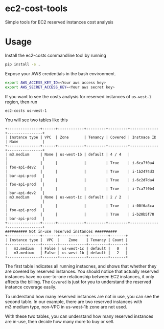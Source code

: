 ec2-cost-tools
==============

Simple tools for EC2 reserved instances cost analysis 

Usage
=====

Install the ec2-costs commandline tool by running

```bash
pip install -e .
```

Expose your AWS credentials in the bash environment.

```bash
export AWS_ACCESS_KEY_ID=<Your aws access key>
export AWS_SECRET_ACCESS_KEY=<Your aws secret key>
```

If you want to see the costs analysis for reserved instances of `us-west-1` region, then run

```bash
ec2-costs us-west-1
```

You will see two tables like this

```
+---------------+------+------------+---------+---------+-------------+----------------+
| Instance type | VPC  | Zone       | Tenancy | Covered | Instnace ID | Name           |
+---------------+------+------------+---------+---------+-------------+----------------+
| m3.medium     | None | us-west-1b | default | 4 / 4   |             |                |
|               |      |            |         | True    | i-6ca7f0a4  | foo-api-dev2   |
|               |      |            |         | True    | i-1b2474d3  | bar-api-prod   |
|               |      |            |         | True    | i-6c2d7da4  | foo-api-prod   |
|               |      |            |         | True    | i-7ca7f0b4  | bar-api-dev2   |
| m3.medium     | None | us-west-1c | default | 2 / 2   |             |                |
|               |      |            |         | True    | i-00f6a3ca  | foo-api-prod   |
|               |      |            |         | True    | i-b20b5f78  | bar-api-prod   |
+---------------+------+------------+---------+---------+-------------+----------------+
########## Not in-use reserved instances ##########
+---------------+-------+------------+---------+-------+
| Instance type |  VPC  |    Zone    | Tenancy | Count |
+---------------+-------+------------+---------+-------+
|   m3.medium   | False | us-west-1c | default |   0   |
|   m3.medium   | False | us-west-1b | default |   2   |
+---------------+-------+------------+---------+-------+
```

The first table indicates all running instacnes, and shows that whether they are covered by reserved instances. You should notice that actually reserved instances have no one-to-one relationship between EC2 instances, it only affects the billing. The `Covered` is just for you to understand the reserved instance coverage easily.

To understand how many reserved instances are not in use, you can see the second table. In our example, there are two reserved instances with m3.medium type, non-VPC in us-west-1b zone are not used.

With these two tables, you can understand how many reserved instances are in-use, then decide how many more to buy or sell.
